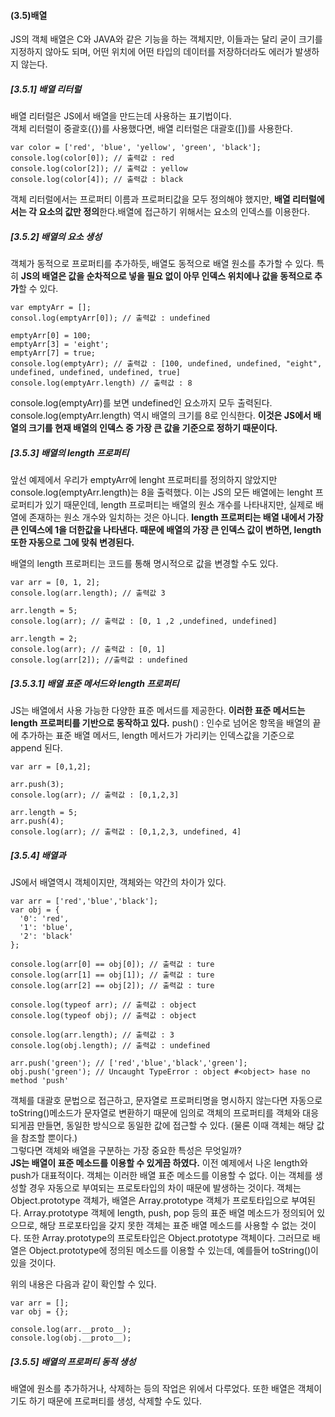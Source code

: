 <h4>(3.5)배열</h4>
<p> JS의 객체 배열은 C와 JAVA와 같은 기능을 하는 객체지만, 이들과는 달리 굳이 크기를 지정하지 않아도 되며, 
어떤 위치에 어떤 타입의 데이터를 저장하더라도 에러가 발생하지 않는다.</p>

<h5>[3.5.1] 배열 리터럴</h5>
<p> 배열 리터럴은 JS에서 배열을 만드는데 사용하는 표기법이다. <br>
  객체 리터럴이 중괄호({})를 사용했다면, 배열 리터럴은 대괄호([])를 사용한다. </p>

```
var color = ['red', 'blue', 'yellow', 'green', 'black'];
console.log(color[0]); // 출력값 : red
console.log(color[2]); // 출력값 : yellow
console.log(color[4]); // 출력값 : black
```
<p> 객체 리터럴에서는 프로퍼티 이름과 프로퍼티값을 모두 정의해야 했지만, 
  <b>배열 리터럴에서는 각 요소의 값만 정의</b>한다.배열에 접근하기 위해서는 요소의 인덱스를 이용한다.</p>

<h5>[3.5.2] 배열의 요소 생성</h5>
<p> 객체가 동적으로 프로퍼티를 추가하듯, 배열도 동적으로 배열 원소를 추가할 수 있다. 
  특히 <b>JS의 배열은 값을 순차적으로 넣을 필요 없이 아무 인덱스 위치에나 값을 동적으로 추가</b>할 수 있다.</p>
  
```
var emptyArr = [];
consol.log(emptyArr[0]); // 출력값 : undefined

emptyArr[0] = 100;
emptyArr[3] = 'eight';
emptyArr[7] = true;
console.log(emptyArr); // 출력값 : [100, undefined, undefined, "eight", undefined, undefined, undefined, true]
console.log(emptyArr.length) // 출력값 : 8
```

<p> console.log(emptyArr)를 보면 undefined인 요소까지 모두 출력된다. 
  console.log(emptyArr.length) 역시 배열의 크기를 8로 인식한다.
  <b>이것은 JS에서 배열의 크기를 현재 배열의 인덱스 중 가장 큰 값을 기준으로 정하기 때문이다.</b></p>
  
<h5>[3.5.3] 배열의 length 프로퍼티</h5>
<p> 앞선 예제에서  우리가 emptyArr에 lenght 프로퍼티를 정의하지 않았지만 console.log(emptyArr.length)는 8을 출력했다. 이는 JS의 모든 배열에는 lenght 프로퍼티가 있기 때문인데, length 프로퍼티는 배열의 원소 개수를 나타내지만, 
  실제로 배열에 존재하는 원소 개수와 일치하는 것은 아니다. <b>length 프로퍼티는 배열 내에서 가장 큰 인덱스에 1을 더한값을 나타낸다. 
  때문에 배열의 가장 큰 인덱스 값이 변하면, length또한 자동으로 그에 맞춰 변경된다.</b>
  </p>
  
<p> 배열의 length 프로퍼티는 코드를 통해 명시적으로 값을 변경할 수도 있다. </p>

```
var arr = [0, 1, 2];
console.log(arr.length); // 출력값 3

arr.length = 5;
console.log(arr); // 출력값 : [0, 1 ,2 ,undefined, undefined]

arr.length = 2;
console.log(arr); // 출력값 : [0, 1]
console.log(arr[2]); //출력값 : undefined
```

<h5>[3.5.3.1] 배열 표준 메서드와 length 프로퍼티</h5>
<p> JS는 배열에서 사용 가능한 다양한 표준 메서드를 제공한다. 
  <b>이러한 표준 메서드는 length 프로퍼티를 기반으로 동작하고 있다.</b> 
  push() : 인수로 넘어온 항목을 배열의 끝에 추가하는 표준 배열 메서드, length 메서드가 가리키는 인덱스값을 기준으로 append 된다.
  
```
var arr = [0,1,2];

arr.push(3);
console.log(arr); // 출력값 : [0,1,2,3]

arr.length = 5;
arr.push(4);
console.log(arr); // 출력값 : [0,1,2,3, undefined, 4]
```

<h5>[3.5.4] 배열과 </h5>
<p> JS에서 배열역시 객체이지만, 객체와는 약간의 차이가 있다.</p>

```
var arr = ['red','blue','black'];
var obj = {
  '0': 'red',
  '1': 'blue',
  '2': 'black'
};

console.log(arr[0] == obj[0]); // 출력값 : ture
console.log(arr[1] == obj[1]); // 출력값 : ture
console.log(arr[2] == obj[2]); // 출력값 : ture

console.log(typeof arr); // 출력값 : object
console.log(typeof obj); // 출력값 : object

console.log(arr.length); // 출력값 : 3
console.log(obj.length); // 출력값 : undefined

arr.push('green'); // ['red','blue','black','green'];
obj.push('green'); // Uncaught TypeError : object #<object> hase no method 'push'

```
<p> 객체를 대괄호 문법으로 접근하고, 문자열로 프로퍼티명을 명시하지 않는다면 자동으로 toString()메소드가 문자열로 변환하기 때문에 임의로 객체의 프로퍼티를 객체와 대응되게끔 만들면, 동일한 방식으로 동일한 값에 접근할 수 있다. (물론 이때 객체는 해당 값을 참조할 뿐이다.)<br>
  그렇다면 객체와 배열을 구분하는 가장 중요한 특성은 무엇일까?<br>
  <b>JS는 배열이 표준 메소드를 이용할 수 있게끔 하였다.</b> 이전 예제에서 나온 length와 push가 대표적이다. 
  객체는 이러한 배열 표준 메소드를 이용할 수 없다. 이는 객체를 생성할 경우 자동으로 부여되는 프로토타입의 차이 때문에 발생하는 것이다. 객체는 Object.prototype 객체가, 배열은 Array.prototype 객체가 프로토타입으로 부여된다. Array.prototype 객체에 length, push, pop 등의 표준 배열 메소드가 정의되어 있으므로, 해당 프로포타입을 갖지 못한 객체는 표준 배열 메소드를 사용할 수 없는 것이다.
  또한 Array.prototype의 프로토타입은  Object.prototype 객체이다. 그러므로 배열은 Object.prototype에 정의된 메소드를 이용할 수 있는데, 예를들어 toString()이 있을 것이다. </p>
  
<p> 위의 내용은 다음과 같이 확인할 수 있다. </p>

```
var arr = [];
var obj = {};

console.log(arr.__proto__);
console.log(obj.__proto__);
```

<h5>[3.5.5] 배열의 프로퍼티 동적 생성 </h5>
<p> 배열에 원소를 추가하거나, 삭제하는 등의 작업은 위에서 다루었다. 또한 배열은 객체이기도 하기 때문에 프로퍼티를 생성, 삭제할 수도 있다.</p>

```

```
